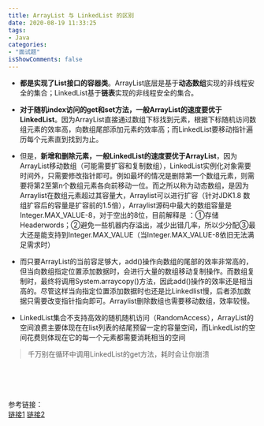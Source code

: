 ```yaml
---
title: ArrayList 与 LinkedList 的区别
date: 2020-08-19 11:33:25
tags:
- Java
categories:
- "面试题"
isShowComments: false
---
```



- **都是实现了List接口的容器类**。ArrayList底层是基于**动态数组**实现的非线程安全的集合；LinkedList基于**链表**实现的非线程安全的集合。

- **对于随机index访问的get和set方法，一般ArrayList的速度要优于LinkedList**。因为ArrayList直接通过数组下标找到元素，根据下标随机访问数组元素的效率高，向数组尾部添加元素的效率高；而LinkedList要移动指针遍历每个元素直到找到为止。

- 但是，**新增和删除元素，一般LinkedList的速度要优于ArrayList**，因为ArrayList移动数组（可能需要扩容和复制数组），LinkedList实例化对象需要时间外，只需要修改指针即可。例如最坏的情况是删除第一个数组元素，则需要将第2至第n个数组元素各向前移动一位。而之所以称为动态数组，是因为Arraylist在数组元素超过其容量大，Arraylist可以进行扩容（针对JDK1.8  数组扩容后的容量是扩容前的1.5倍），Arraylist源码中最大的数组容量是Integer.MAX_VALUE-8，对于空出的8位，目前解释是 ：①存储Headerwords；②避免一些机器内存溢出，减少出错几率，所以少分配③最大还是能支持到Integer.MAX_VALUE（当Integer.MAX_VALUE-8依旧无法满足需求时）

- 而只要ArrayList的当前容足够大，add()操作向数组的尾部的效率非常高的，但当向数组指定位置添加数据时，会进行大量的数组移动复制操作。而数组复制时，最终将调用System.arraycopy()方法，因此add()操作的效率还是相当高的。尽管这样当向指定位置添加数据时也还是比Linkedlist慢，后者添加数据只需要改变指针指向即可。Arraylist删除数组也需要移动数组，效率较慢。

- LinkedList集合不支持高效的随机随机访问（RandomAccess），ArrayList的空间浪费主要体现在在list列表的结尾预留一定的容量空间，而LinkedList的空间花费则体现在它的每一个元素都需要消耗相当的空间

> 千万别在循环中调用LinkedList的get方法，耗时会让你崩溃



<br/><br/><br/><br/>
参考链接：<br/>
[链接1](https://blog.csdn.net/meism5/java/article/details/89845468)
[链接2](https://blog.csdn.net/weixin_42468526/java/article/details/81178698)